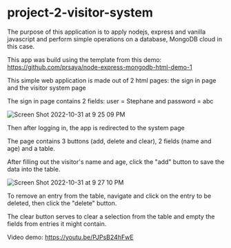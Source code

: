 # project-2-visitor-system

The purpose of this application is to apply nodejs, express and vanilla javascript and perform simple operations on a database, MongoDB cloud in this case.

This app was build using the template from this demo: https://github.com/prsaya/node-express-mongodb-html-demo-1

This simple web application is made out of 2 html pages: the sign in page and the visitor system page

The sign in page contains 2 fields: user = Stephane and password = abc

![Screen Shot 2022-10-31 at 9 25 09 PM](https://user-images.githubusercontent.com/97770592/199158354-e4f901ba-7174-426a-b826-d1e6215b0254.png)

Then after logging in, the app is redirected to the system page

The page contains 3 buttons (add, delete and clear), 2 fields (name and age) and a table.

After filling out the visitor's name and age, click the "add" button to save the data into the table.

![Screen Shot 2022-10-31 at 9 27 10 PM](https://user-images.githubusercontent.com/97770592/199158719-a96ed6d8-556b-4261-8e39-a8b001655fc0.png)

To remove an entry from the table, navigate and click on the entry to be deleted, then click the "delete" button.

The clear button serves to clear a selection from the table and empty the fields from entries it might contain.

Video demo: https://youtu.be/PJPsB24hFwE

